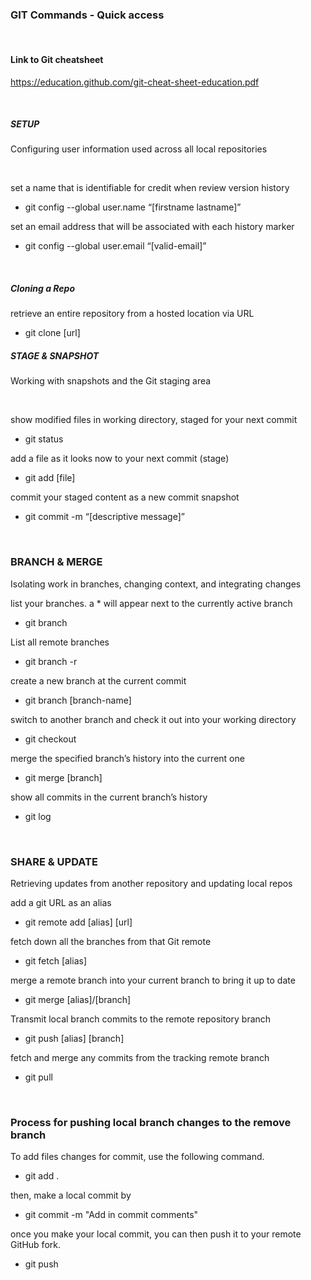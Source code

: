 ### GIT Commands - Quick access

<br>

#### Link to Git cheatsheet

https://education.github.com/git-cheat-sheet-education.pdf

<br>

##### SETUP

Configuring user information used across all local repositories

<br>

set a name that is identifiable for credit when review version history

- git config --global user.name “[firstname lastname]”

set an email address that will be associated with each history marker

- git config --global user.email “[valid-email]”

<br>

##### Cloning a Repo

retrieve an entire repository from a hosted location via URL

- git clone [url]

##### STAGE & SNAPSHOT

Working with snapshots and the Git staging area

<br>

show modified files in working directory, staged for your next commit

- git status

add a file as it looks now to your next commit (stage)

- git add [file]

commit your staged content as a new commit snapshot

- git commit -m “[descriptive message]”

<br>

### BRANCH & MERGE

Isolating work in branches, changing context, and integrating changes

list your branches. a \* will appear next to the currently active branch

- git branch

List all remote branches

- git branch -r

create a new branch at the current commit

- git branch [branch-name]

switch to another branch and check it out into your working directory

- git checkout

merge the specified branch’s history into the current one

- git merge [branch]

show all commits in the current branch’s history

- git log

<br>

### SHARE & UPDATE

Retrieving updates from another repository and updating local repos

add a git URL as an alias

- git remote add [alias] [url]

fetch down all the branches from that Git remote

- git fetch [alias]

merge a remote branch into your current branch to bring it up to date

- git merge [alias]/[branch]

Transmit local branch commits to the remote repository branch

- git push [alias] [branch]

fetch and merge any commits from the tracking remote branch

- git pull

<br>

### Process for pushing local branch changes to the remove branch

To add files changes for commit, use the following command.

- git add .

then, make a local commit by

- git commit -m "Add in commit comments"

once you make your local commit, you can then push it to your remote GitHub fork.

- git push
